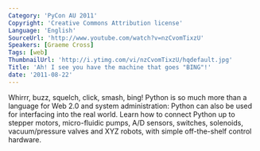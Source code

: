 ```yaml
---
Category: 'PyCon AU 2011'
Copyright: 'Creative Commons Attribution license'
Language: 'English'
SourceUrl: 'http://www.youtube.com/watch?v=nzCvomTixzU'
Speakers: [Graeme Cross]
Tags: [web]
ThumbnailUrl: 'http://i.ytimg.com/vi/nzCvomTixzU/hqdefault.jpg'
Title: 'Ah! I see you have the machine that goes "BING"!'
date: '2011-08-22'
---
```

Whirrr, buzz, squelch, click, smash, bing! Python is so much more than a
language for Web 2.0 and system administration: Python can also be used for
interfacing into the real world. Learn how to connect Python up to stepper
motors, micro-fluidic pumps, A/D sensors, switches, solenoids, vacuum/pressure
valves and XYZ robots, with simple off-the-shelf control hardware.

